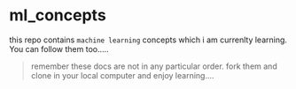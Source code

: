 # ml_concepts
this repo contains `machine learning` concepts which i am currenlty learning. You can follow them too..... 
>remember these docs are not in any particular order. fork them and clone in your local computer and enjoy learning....
